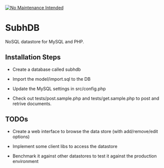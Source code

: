 [![No Maintenance Intended](http://unmaintained.tech/badge.svg)](http://unmaintained.tech/)

SubhDB
======

NoSQL datastore for MySQL and PHP. 

Installation Steps
------------------

* Create a database called subhdb

* Import the model/import.sql to the DB

* Update the MySQL settings in src/config.php

* Check out tests/post.sample.php and tests/get.sample.php to post and retrive documents. 

TODOs
-----
* Create a web interface to browse the data store (with add/remove/edit options)

* Implement some client libs to access the datastore

* Benchmark it against other datastores to test it against the production environment
